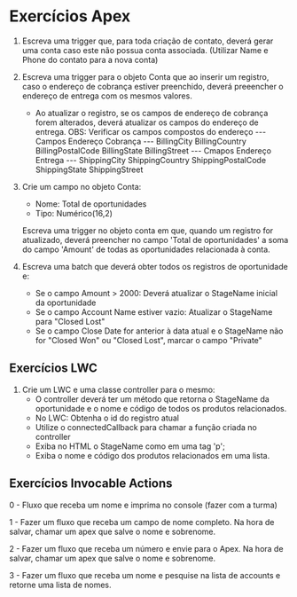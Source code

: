 # Exercícios Apex

1. Escreva uma trigger que, para toda criação de contato, deverá gerar uma conta caso este não possua conta associada. (Utilizar Name e Phone do contato para a nova conta)

2. Escreva uma trigger para o objeto Conta que ao inserir um registro, caso o endereço de cobrança estiver preenchido, deverá preeencher o endereço de entrega com os mesmos valores.
    - Ao atualizar o registro, se os campos de endereço de cobrança forem alterados, deverá atualizar os campos do endereço de entrega.
    OBS: Verificar os campos compostos do endereço
    --- Campos Endereço Cobrança ---
    BillingCity
    BillingCountry
    BillingPostalCode
    BillingState
    BillingStreet
    --- Cmapos Endereço Entrega ---
    ShippingCity
    ShippingCountry
    ShippingPostalCode
    ShippingState
    ShippingStreet

3. Crie um campo no objeto Conta:
    - Nome: Total de oportunidades
    - Tipo: Numérico(16,2)

    Escreva uma trigger no objeto conta em que, quando um registro for atualizado, deverá preencher no campo 'Total de oportunidades' a soma do campo 'Amount' de todas as oportunidades relacionada à conta.

4. Escreva uma batch que deverá obter todos os registros de oportunidade e:
    - Se o campo Amount > 2000: Deverá atualizar o StageName inicial da oportunidade
    - Se o campo Account Name estiver vazio: Atualizar o StageName para "Closed Lost"
    - Se o campo Close Date for anterior à data atual e o StageName não for "Closed Won" ou "Closed Lost", marcar o campo "Private"

## Exercícios LWC

1. Crie um LWC e uma classe controller para o mesmo:
    - O controller deverá ter um método que retorna o StageName da oportunidade e o nome e código de todos os produtos relacionados.
    - No LWC: Obtenha o id do registro atual
    - Utilize o connectedCallback para chamar a função criada no controller
    - Exiba no HTML o StageName como em uma tag 'p';
    - Exiba o nome e código dos produtos relacionados em uma lista.

## Exercícios Invocable Actions

0 - Fluxo que receba um nome e imprima no console (fazer com a turma)



1 - Fazer um fluxo que receba um campo de nome completo.
Na hora de salvar, chamar um apex que salve o nome e sobrenome.



2 - Fazer um fluxo que receba um número e envie para o Apex.
Na hora de salvar, chamar um apex que salve o nome e sobrenome.



3 - Fazer um fluxo que receba um nome e pesquise na lista de accounts e retorne uma lista de nomes.
